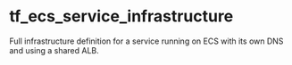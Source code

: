 # tf_ecs_service_infrastructure

Full infrastructure definition for a service running on ECS with its own DNS and using a shared ALB.
